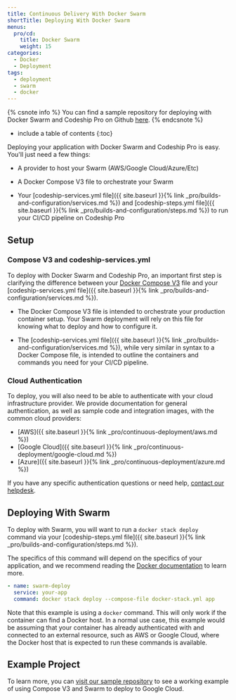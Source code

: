 ```yaml
---
title: Continuous Delivery With Docker Swarm
shortTitle: Deploying With Docker Swarm
menus:
  pro/cd:
    title: Docker Swarm
    weight: 15
categories:
  - Docker
  - Deployment       
tags:
  - deployment
  - swarm
  - docker
---
```


{% csnote info %}
You can find a sample repository for deploying with Docker Swarm and Codeship Pro on Github [here](https://github.com/codeship-library/example-voting-app).
{% endcsnote %}

* include a table of contents
{:toc}

Deploying your application with Docker Swarm and Codeship Pro is easy. You'll just need a few things:

- A provider to host your Swarm (AWS/Google Cloud/Azure/Etc)

- A Docker Compose V3 file to orchestrate your Swarm

- Your [codeship-services.yml file]({{ site.baseurl }}{% link _pro/builds-and-configuration/services.md %}) and [codeship-steps.yml file]({{ site.baseurl }}{% link _pro/builds-and-configuration/steps.md %}) to run your CI/CD pipeline on Codeship Pro

## Setup

### Compose V3 and codeship-services.yml

To deploy with Docker Swarm and Codeship Pro, an important first step is clarifying the difference between your [Docker Compose V3](https://docs.docker.com/compose/compose-file/) file and your [codeship-services.yml file]({{ site.baseurl }}{% link _pro/builds-and-configuration/services.md %}).

- The Docker Compose V3 file is intended to orchestrate your production container setup. Your Swarm deployment will rely on this file for knowing what to deploy and how to configure it.

- The [codeship-services.yml file]({{ site.baseurl }}{% link _pro/builds-and-configuration/services.md %}), while very similar in syntax to a Docker Compose file, is intended to outline the containers and commands you need for your CI/CD pipeline.

### Cloud Authentication

To deploy, you will also need to be able to authenticate with your cloud infrastructure provider. We provide documentation for general authentication, as well as sample code and integration images, with the common cloud providers:

- [AWS]({{ site.baseurl }}{% link _pro/continuous-deployment/aws.md %})
- [Google Cloud]({{ site.baseurl }}{% link _pro/continuous-deployment/google-cloud.md %})
- [Azure]({{ site.baseurl }}{% link _pro/continuous-deployment/azure.md %})

If you have any specific authentication questions or need help, [contact our helpdesk](https://helpdesk.codeship.com).

## Deploying With Swarm

To deploy with Swarm, you will want to run a `docker stack deploy` command via your [codeship-steps.yml file]({{ site.baseurl }}{% link _pro/builds-and-configuration/steps.md %}).

The specifics of this command will depend on the specifics of your application, and we recommend reading the [Docker documentation](https://docs.docker.com) to learn more.

```yaml
- name: swarm-deploy
  service: your-app
  command: docker stack deploy --compose-file docker-stack.yml app
```

Note that this example is using a `docker` command. This will only work if the container can find a Docker host. In a normal use case, this example would be assuming that your container has already authenticated with and connected to an external resource, such as AWS or Google Cloud, where the Docker host that is expected to run these commands is available.

## Example Project

To learn more, you can [visit our sample repository](https://github.com/codeship-library/example-voting-app) to see a working example of using Compose V3 and Swarm to deploy to Google Cloud.
